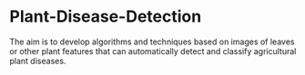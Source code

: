 # Plant-Disease-Detection
The aim is to develop algorithms and techniques based on images of leaves or other plant features that can automatically detect and classify agricultural plant diseases.
